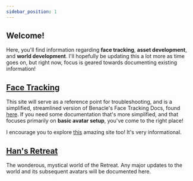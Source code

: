 ```yaml
---
sidebar_position: 1
---
```


## Welcome!

Here, you'll find information regarding **face tracking**, **asset development**, and **world development**. I'll hopefully be updating this a lot more as time goes on, but right now, focus is geared towards documenting existing information!

## [Face Tracking](https://hantnor.github.io/HanDocs/docs/category/face-tracking)
This site will serve as a reference point for troubleshooting, and is a simplified, streamlined version of Benacle's Face Tracking Docs, found [here](https://docs.vrcft.io/). If you need some documentation that's more simplified, and that focuses primarily on **basic avatar setup**, you've come to the right place! 

I encourage you to explore [this](https://docs.vrcft.io/) amazing site too! It's very informational.

## [Han's Retreat](https://hantnor.github.io/HanDocs/docs/category/hans-retreat)
The wonderous, mystical world of the Retreat. Any major updates to the world and its subsequent avatars will be documented here. 
